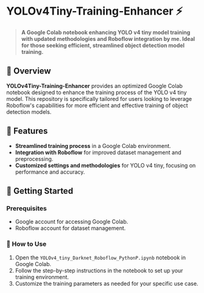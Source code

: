 # YOLOv4Tiny-Training-Enhancer :zap:

> **A Google Colab notebook enhancing YOLO v4 tiny model training with updated methodologies and Roboflow integration by me. Ideal for those seeking efficient, streamlined object detection model training.**

## :mag_right: Overview 
**YOLOv4Tiny-Training-Enhancer** provides an optimized Google Colab notebook designed to enhance the training process of the YOLO v4 tiny model. This repository is specifically tailored for users looking to leverage Roboflow's capabilities for more efficient and effective training of object detection models.

## :star2: Features
- **Streamlined training process** in a Google Colab environment.
- **Integration with Roboflow** for improved dataset management and preprocessing.
- **Customized settings and methodologies** for YOLO v4 tiny, focusing on performance and accuracy.

## :rocket: Getting Started

### Prerequisites
- Google account for accessing Google Colab.
- Roboflow account for dataset management.

### :book: How to Use
1. Open the `YOLOv4_tiny_Darknet_Roboflow_PythonP.ipynb` notebook in Google Colab.
2. Follow the step-by-step instructions in the notebook to set up your training environment.
3. Customize the training parameters as needed for your specific use case.
